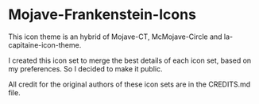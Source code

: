 # Mojave-Frankenstein-Icons
This icon theme is an hybrid of Mojave-CT, McMojave-Circle and la-capitaine-icon-theme.

I created this icon set to merge the best details of each icon set, based on my preferences. So I decided to make it public.

All credit for the original authors of these icon sets are in the CREDITS.md file.
